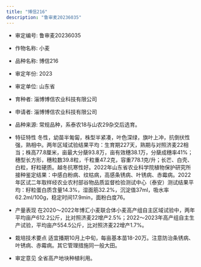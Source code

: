 ```yaml
---
title: "博信216"
description: "鲁审麦20236035"
---
```

* 审定编号:  鲁审麦20236035

*  作物名称:  小麦

*  品种名称:  博信216

*  审定年份:  2023

*  审定单位:  山东省

* 育种者:  淄博博信农业科技有限公司

*  申请者:  淄博博信农业科技有限公司

*  品种来源:  常规品种，系泰农18与山农29杂交后选育。

*  特征特性
冬性，幼苗半匍匐，株型半紧凑，叶色深绿，旗叶上冲，抗倒伏性强，熟相中。两年区域试验结果平均：生育期227天，熟期与对照济麦22相当；株高77.8厘米，亩最大分蘖93.8万，亩有效穗38.1万，分蘖成穗率41%；穗型长方形，穗粒数39.8粒，千粒重47.2克，容重778.1克/升；长芒、白壳、白粒，籽粒硬质。越冬抗寒性好。2022年山东省农业科学院植物保护研究所接种鉴定结果：中感白粉病、纹枯病，高感条锈病、叶锈病、赤霉病。2022年区试二年取样经农业农村部谷物品质监督检验测试中心（泰安）测试结果平均：籽粒蛋白质含量14.3%，湿面筋32.2%，沉淀值37ml，吸水率62.2ml/100g，稳定时间17.9min，面粉白度76。

*  产量表现
在2020～2022年博汇小麦联合体小麦高产组自主区域试验中，两年平均亩产612.2公斤，比对照济麦22增产2.5%；2022～2023年高产组自主生产试验，平均亩产554.5公斤，比对照济麦22增产1.7%。

*  栽培技术要点
适宜播期10月上中旬，每亩基本苗18-20万。注意防治条锈病、叶锈病、赤霉病。其它管理措施同一般大田。

*  审定意见
全省高产地块种植利用。
